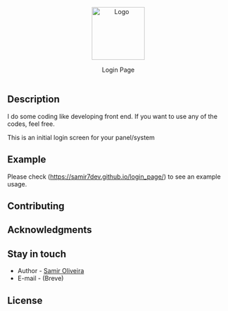 <p align="center">
  <a href="(https://github.com/Samir7Dev/)" target="blank">
    <img src="https://files.fm/gallery_module/v1/js/?hash=6uedfem6a&view=horizontal" width="120" alt="Logo" />
  </a>
</p>

<p align="center">
  <p align="center">
   Login Page
    <br/>
    <br/>
  </p>
</p>

## Description

I do some coding like developing front end. If you want to use any of the codes, feel free.

This is an initial login screen for your panel/system

## Example
Please check (https://samir7dev.github.io/login_page/) to see an example usage.

## Contributing

## Acknowledgments

## Stay in touch

* Author - [Samir Oliveira](https://github.com/Samir7Dev/)
* E-mail - (Breve)

## License

